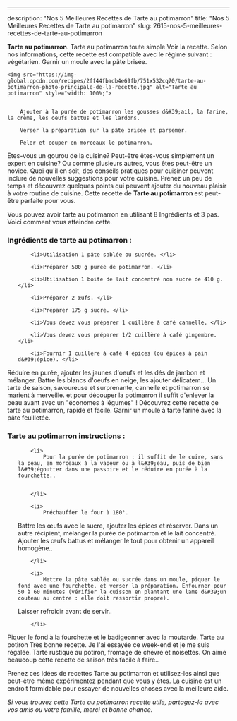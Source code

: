 ---
description: "Nos 5 Meilleures Recettes de Tarte au potimarron"
title: "Nos 5 Meilleures Recettes de Tarte au potimarron"
slug: 2615-nos-5-meilleures-recettes-de-tarte-au-potimarron

<p>
	<strong>Tarte au potimarron</strong>. 
	Tarte au potimarron toute simple Voir la recette. Selon nos informations, cette recette est compatible avec le régime suivant : végétarien. Garnir un moule avec la pâte brisée.
</p>
<p>
	
	<img src="https://img-global.cpcdn.com/recipes/2ff44fbadb4e69fb/751x532cq70/tarte-au-potimarron-photo-principale-de-la-recette.jpg" alt="Tarte au potimarron" style="width: 100%;">
	
	
		Ajouter à la purée de potimarron les gousses d&#39;ail, la farine, la crème, les oeufs battus et les lardons.
	
		Verser la préparation sur la pâte brisée et parsemer.
	
		Peler et couper en morceaux le potimarron.
	
</p>

Êtes-vous un gourou de la cuisine? Peut-être êtes-vous simplement un expert en cuisine? Ou comme plusieurs autres, vous êtes peut-être un novice. Quoi qu'il en soit, des conseils pratiques pour cuisiner peuvent inclure de nouvelles suggestions pour votre cuisine. Prenez un peu de temps et découvrez quelques points qui peuvent ajouter du nouveau plaisir à votre routine de cuisine. Cette recette de <strong> Tarte au potimarron </strong> est peut-être parfaite pour vous.

<!--inarticleads1-->

Vous pouvez avoir tarte au potimarron en utilisant 8 Ingrédients et 3 pas. Voici comment vous atteindre cette.

<h3>Ingrédients de tarte au potimarron :</h3>

<ol>
	
		<li>Utilisation 1 pâte sablée ou sucrée. </li>
	
		<li>Préparer 500 g purée de potimarron. </li>
	
		<li>Utilisation 1 boite de lait concentré non sucré de 410 g. </li>
	
		<li>Préparer 2 œufs. </li>
	
		<li>Préparer 175 g sucre. </li>
	
		<li>Vous devez vous préparer 1 cuillère à café cannelle. </li>
	
		<li>Vous devez vous préparer 1/2 cuillère à café gingembre. </li>
	
		<li>Fournir 1 cuillère à café 4 épices (ou épices à pain d&#39;épice). </li>
	
</ol>

Réduire en purée, ajouter les jaunes d&#39;oeufs et les dés de jambon et mélanger. Battre les blancs d&#39;oeufs en neige, les ajouter délicatem… Un tarte de saison, savoureuse et surprenante, cannelle et potimarron se marient à merveille. et pour découper la potimarron il suffit d&#39;enlever la peau avant avec un &#34;économes à légumes&#34; ! Découvrez cette recette de tarte au potimarron, rapide et facile. Garnir un moule à tarte fariné avec la pâte feuilletée. 

<!--inarticleads2-->

<h3>Tarte au potimarron instructions :</h3>

<ol>
	
		<li>
			Pour la purée de potimarron : il suffit de le cuire, sans la peau, en morceaux à la vapeur ou à l&#39;eau, puis de bien l&#39;égoutter dans une passoire et le réduire en purée à la fourchette..
			
			
		</li>
	
		<li>
			Préchauffer le four à 180°.
Battre les œufs avec le sucre, ajouter les épices et réserver. Dans un autre récipient, mélanger la purée de potimarron et le lait concentré. Ajouter les œufs battus et mélanger le tout pour obtenir un appareil homogène..
			
			
		</li>
	
		<li>
			Mettre la pâte sablée ou sucrée dans un moule, piquer le fond avec une fourchette, et verser la préparation. Enfourner pour 50 à 60 minutes (vérifier la cuisson en plantant une lame d&#39;un couteau au centre : elle doit ressortir propre).
Laisser refroidir avant de servir..
			
			
		</li>
	
</ol>

Piquer le fond à la fourchette et le badigeonner avec la moutarde. Tarte au potiron Très bonne recette. Je l&#39;ai essayée ce week-end et je me suis régalée. Tarte rustique au potiron, fromage de chèvre et noisettes. On aime beaucoup cette recette de saison très facile à faire.. 

<!--inarticleads1-->

<p>
Prenez ces idées de recettes Tarte au potimarron et utilisez-les ainsi que peut-être même expérimentez pendant que vous y êtes. La cuisine est un endroit formidable pour essayer de nouvelles choses avec la meilleure aide.
</p>

<p>
<i>Si vous trouvez cette Tarte au potimarron recette utile, partagez-la avec vos amis ou votre famille, merci et bonne chance.</i>
</p>
